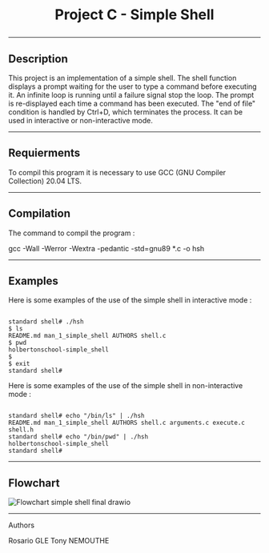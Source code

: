 # <p align="center">Project C - Simple Shell</p>

------
Description
------

This project is an implementation of a simple shell.
The shell function displays a prompt waiting for the user to type a command before executing it.
An infinite loop is running until a failure signal stop the loop.
The prompt is re-displayed each time a command has been executed.
The "end of file" condition is handled by Ctrl+D, which terminates the process.
It can be used in interactive or non-interactive mode.

-------
Requierments
-------

To compil this program it is necessary to use GCC (GNU Compiler Collection) 20.04 LTS.

-------
Compilation
------

The command to compil the program :

gcc -Wall -Werror -Wextra -pedantic -std=gnu89 *.c -o hsh

------
Examples
------

Here is some examples of the use of the simple shell in interactive mode :

```

standard shell# ./hsh
$ ls
README.md man_1_simple_shell AUTHORS shell.c
$ pwd
holbertonschool-simple_shell
$ 
$ exit
standard shell#

```

Here is some examples of the use of the simple shell in non-interactive mode :

```

standard shell# echo "/bin/ls" | ./hsh
README.md man_1_simple_shell AUTHORS shell.c arguments.c execute.c shell.h
standard shell# echo "/bin/pwd" | ./hsh
holbertonschool-simple_shell
standard shell#

```
------
Flowchart
------

![Flowchart simple shell final drawio](https://github.com/TonyHolby/holbertonschool-simple_shell/assets/159525275/71ae1fa8-52dd-4285-8fa1-5f77f784559a)

------
Authors

Rosario GLE
Tony NEMOUTHE
